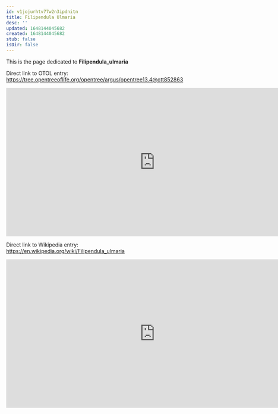 ```yaml
---
id: v1jojurhtv77w2n3ipdnitn
title: Filipendula Ulmaria
desc: ''
updated: 1648144045682
created: 1648144045682
stub: false
isDir: false
---
```

This is the page dedicated to **Filipendula_ulmaria**


Direct link to OTOL entry: https://tree.opentreeoflife.org/opentree/argus/opentree13.4@ott852863



<html>
    <body>
    <iframe src="https://tree.opentreeoflife.org/opentree/argus/opentree13.4@ott852863"
    width="800" height="400" frameborder="0" allowfullscreen> </iframe>
    </body>
</html>
    


Direct link to Wikipedia entry: https://en.wikipedia.org/wiki/Filipendula_ulmaria



<html>
    <body>
    <iframe src="https://en.wikipedia.org/wiki/Filipendula_ulmaria"
    width="800" height="400" frameborder="0" allowfullscreen> </iframe>
    </body>
</html>
    
